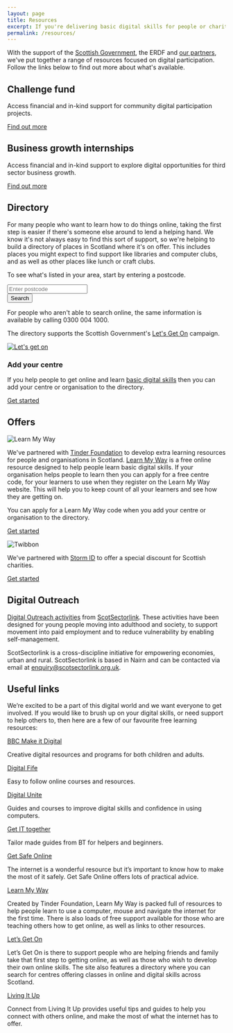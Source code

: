 ```yaml
---
layout: page
title: Resources
excerpt: If you're delivering basic digital skills for people or charities in Scotland, then we're here to help.
permalink: /resources/
---
```


With the support of the [Scottish Government](http://www.gov.scot), the ERDF and [our partners](/charter/), we've put together a range of resources focused on digital participation. Follow the links below to find out more about what's available.



## Challenge fund

Access financial and in-kind support for community digital participation projects.

<a href="/resources/challenge-fund/" class="btn btn-primary btn-lg">Find out more</a>

## Business growth internships

Access financial and in-kind support to explore digital opportunities for third sector business growth.

<a href="/resources/internships/" class="btn btn-primary btn-lg">Find out more</a>



## Directory

For many people who want to learn how to do things online, taking the first step is easier if there's someone else around to lend a helping hand. We know it's not always easy to find this sort of support, so we're helping to build a directory of places in Scotland where it's on offer. This includes places you might expect to find support like libraries and computer clubs, and as well as other places like lunch or craft clubs.

To see what's listed in your area, start by entering a postcode.

<form role="form" action="http://letsgeton.digitalscotland.org/Search" method="GET">
  <div class="form-group">
    <input type="text" class="form-control input-lg" id="postcode" name="geo.postcode" placeholder="Enter postcode">
  </div>
  <div class="form-group">
    <button type="submit" class="btn btn-primary btn-lg">Search</button>
  </div>
</form>

For people who aren't able to search online, the same information is available by calling 0300 004 1000.

The directory supports the Scottish Government's [Let's Get On](http://www.letsgeton.scot/) campaign.

[![Let's get on](/images/Letsgetonbutton-125x125.png)](http://www.letsgeton.scot/)

### Add your centre

If you help people to get online and learn [basic digital skills](http://digital.scvo.org.uk/about/basic-digital-skills/)  then you can add your centre or organisation to the directory. 

<a href="http://letsgeton.digitalscotland.org/SignUp/create" class="btn btn-primary btn-lg">Get started</a>



## Offers

![Learn My Way](/images/learnmyway.jpg)

We've partnered with [Tinder Foundation](http://www.tinderfoundation.org) to develop extra learning resources for people and organisations in Scotland. [Learn My Way](http://scotland.learnmyway.com) is a free online resource designed to help people learn basic digital skills. If your organisation helps people to learn then you can apply for a free centre code, for your learners to use when they register on the Learn My Way website. This will help you to keep count of all your learners and see how they are getting on.

You can apply for a Learn My Way code when you add your centre or organisation to the directory.

<a href="http://letsgeton.digitalscotland.org/SignUp/create" class="btn btn-primary btn-lg">Get started</a>

![Twibbon](/images/twibbon.png)

We've partnered with [Storm ID](/charter/storm-id/) to offer a special discount for Scottish charities.

<a href="/twibbon/" class="btn btn-primary btn-lg">Get started</a>

## Digital Outreach

[Digital Outreach activities](https://www.ruralnetwork.scot/digital-outreach-activities-scotsectorlink) from [ScotSectorlink](http://www.scotsectorlink.org.uk/). These activities have been designed for young people moving into adulthood and society, to support movement into paid employment and to reduce vulnerability by enabling self-management. 

ScotSectorlink is a cross-discipline initiative for empowering economies, urban and rural. ScotSectorlink is based in Nairn and can be contacted via email at enquiry@scotsectorlink.org.uk. 

## Useful links

We’re excited to be a part of this digital world and we want everyone to get involved. If you would like to brush up on your digital skills, or need support to help others to, then here are a few of our favourite free learning resources:

[BBC Make it Digital](http://www.bbc.co.uk/makeitdigital)

Creative digital resources and programs for both children and adults.

[Digital Fife](http://www.digitalfife.com/)

Easy to follow online courses and resources. 

[Digital Unite](http://digitalunite.com/) 

Guides and courses to improve digital skills and confidence in using computers.

[Get IT together](http://www.bt.com/includingyou/getting-online.html)

Tailor made guides from BT for helpers and beginners.

[Get Safe Online](https://www.getsafeonline.org/)

The internet is a wonderful resource but it’s important to know how to make the most of it safely. Get Safe Online offers lots of practical advice.

[Learn My Way](http://scotland.learnmyway.com/)

Created by Tinder Foundation, Learn My Way is packed full of resources to help people learn to use a computer, mouse and navigate the internet for the first time. There is also loads of free support available for those who are teaching others how to get online, as well as links to other resources.

[Let’s Get On](http://www.letsgeton.scot/)

Let’s Get On is there to support people who are helping friends and family take that first step to getting online, as well as those who wish to develop their own online skills. The site also features a directory where you can search for centres offering classes in online and digital skills across Scotland.

[Living It Up](https://portal.livingitup.org.uk/)

Connect from Living It Up provides useful tips and guides to help you connect with others online, and make the most of what the internet has to offer.






